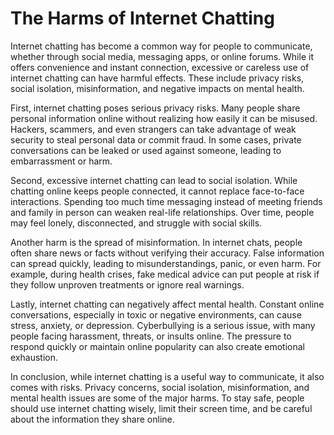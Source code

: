 # The Harms of Internet Chatting
Internet chatting has become a common way for people to communicate, whether through social media, messaging apps, or online forums. While it offers convenience and instant connection, excessive or careless use of internet chatting can have harmful effects. These include privacy risks, social isolation, misinformation, and negative impacts on mental health.

First, internet chatting poses serious privacy risks. Many people share personal information online without realizing how easily it can be misused. Hackers, scammers, and even strangers can take advantage of weak security to steal personal data or commit fraud. In some cases, private conversations can be leaked or used against someone, leading to embarrassment or harm.

Second, excessive internet chatting can lead to social isolation. While chatting online keeps people connected, it cannot replace face-to-face interactions. Spending too much time messaging instead of meeting friends and family in person can weaken real-life relationships. Over time, people may feel lonely, disconnected, and struggle with social skills.

Another harm is the spread of misinformation. In internet chats, people often share news or facts without verifying their accuracy. False information can spread quickly, leading to misunderstandings, panic, or even harm. For example, during health crises, fake medical advice can put people at risk if they follow unproven treatments or ignore real warnings.

Lastly, internet chatting can negatively affect mental health. Constant online conversations, especially in toxic or negative environments, can cause stress, anxiety, or depression. Cyberbullying is a serious issue, with many people facing harassment, threats, or insults online. The pressure to respond quickly or maintain online popularity can also create emotional exhaustion.

In conclusion, while internet chatting is a useful way to communicate, it also comes with risks. Privacy concerns, social isolation, misinformation, and mental health issues are some of the major harms. To stay safe, people should use internet chatting wisely, limit their screen time, and be careful about the information they share online.







